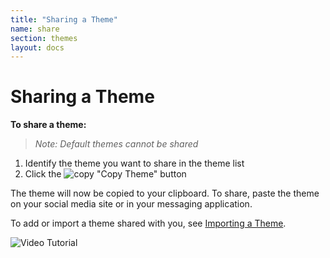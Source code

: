 ```yaml
---
title: "Sharing a Theme"
name: share
section: themes
layout: docs
---
```


# Sharing a Theme

**To share a theme:**
> *Note: Default themes cannot be shared*

1. Identify the theme you want to share in the theme list
2. Click the ![copy](https://imgur.com/Mt7sj6C.png) "Copy Theme" button

The theme will now be copied to your clipboard. To share, paste the theme on your social media site or in your messaging application.

To add or import a theme shared with you, see [Importing a Theme](import).

![Video Tutorial](https://i.imgur.com/iLqDq2r.gif)